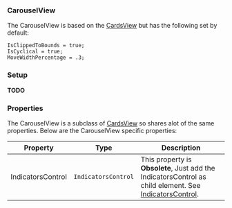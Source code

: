 ### CarouselView

The CarouselView is based on the [CardsView](CardsView.md) but has the following set by default:

	IsClippedToBounds = true;
	IsCyclical = true;
	MoveWidthPercentage = .3;

### Setup

**TODO**

### Properties

The CarouselView is a subclass of [CardsView](CardsView.md) so shares alot of the same properties. Below are the CarouselView specific properties:

Property | Type | Description
--- | --- | ---
IndicatorsControl | `IndicatorsControl` | This property is **Obsolete**, Just add the IndicatorsControl as child element. See [IndicatorsControl](IndicatorsControl.md).